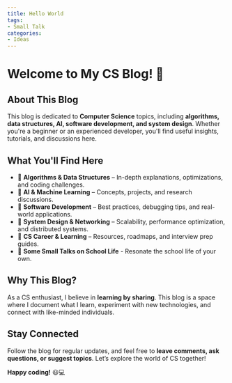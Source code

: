 ```yaml
---
title: Hello World
tags: 
- Small Talk
categories:
- Ideas
---
```

# **Welcome to My CS Blog! 🚀**  

## **About This Blog**  
This blog is dedicated to **Computer Science** topics, including **algorithms, data structures, AI, software development, and system design**. Whether you're a beginner or an experienced developer, you'll find useful insights, tutorials, and discussions here.  

## **What You'll Find Here**  
- 🔹 **Algorithms & Data Structures** – In-depth explanations, optimizations, and coding challenges.  
- 🔹 **AI & Machine Learning** – Concepts, projects, and research discussions.  
- 🔹 **Software Development** – Best practices, debugging tips, and real-world applications.  
- 🔹 **System Design & Networking** – Scalability, performance optimization, and distributed systems.  
- 🔹 **CS Career & Learning** – Resources, roadmaps, and interview prep guides.  
- 🔹 **Some Small Talks on School Life** - Resonate the school life of your own.

## **Why This Blog?**  
As a CS enthusiast, I believe in **learning by sharing**. This blog is a space where I document what I learn, experiment with new technologies, and connect with like-minded individuals.  

## **Stay Connected**  
Follow the blog for regular updates, and feel free to **leave comments, ask questions, or suggest topics**. Let’s explore the world of CS together!  

**Happy coding!** 😃💻  